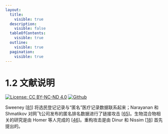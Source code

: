 ```yaml
---
layout:
  title:
    visible: true
  description:
    visible: false
  tableOfContents:
    visible: true
  outline:
    visible: true
  pagination:
    visible: true
---
```


# 1.2 文献说明

[![License: CC BY-NC-ND 4.0](https://img.shields.io/badge/License-CC\_BY--NC--ND\_4.0-lightgrey.svg)](https://creativecommons.org/licenses/by-nc-nd/4.0/) [![Github](https://img.shields.io/badge/GitHub-181717?logo=github\&logoColor=fff\&style=flat\&color=grey)](https://github.com/HouJP/the-algorithmic-foundations-of-differential-privacy)

Sweeney [[81](https://dp.matrixai.net/references)] 将选民登记记录与“匿名”医疗记录数据联系起来；Narayanan 和 Shmatikov 对网飞公司发布的匿名排名数据进行了链接攻击 [[65](https://dp.matrixai.net/references)]。生物混合物相关的研究是由 Homer 等人完成的 [[46](https://dp.matrixai.net/references)]。重构攻击是由 Dinur 和 Nissim [[18](https://dp.matrixai.net/references)] 首先提出的。